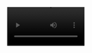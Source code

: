 
<video src='[your URL here](https://www.loom.com/share/b7a531fe4af645d4b08464f9ff1665fb)' width=180/>
